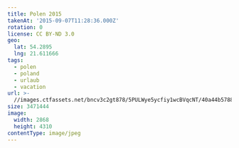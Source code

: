 ```yaml
---
title: Polen 2015
takenAt: '2015-09-07T11:28:36.000Z'
rotation: 0
license: CC BY-ND 3.0
geo:
  lat: 54.2895
  lng: 21.611666
tags:
  - polen
  - poland
  - urlaub
  - vacation
url: >-
  //images.ctfassets.net/bncv3c2gt878/5PULWye5ycfiy1wcBVqcNT/40a44b5788c9598eaec29ef89363d06c/polen-2015_25656965660_o
size: 3471444
image:
  width: 2868
  height: 4310
contentType: image/jpeg
---
```


